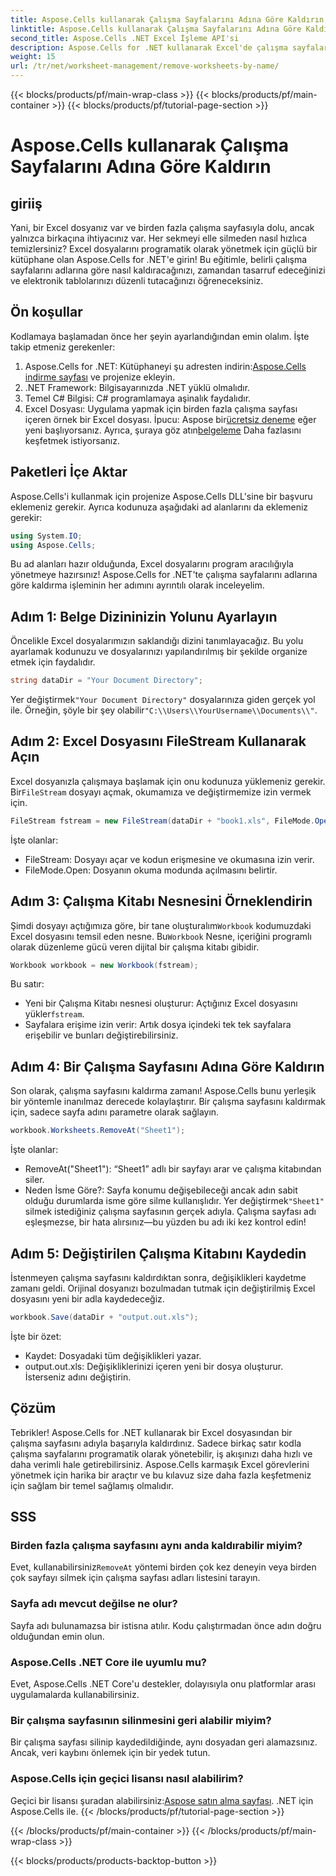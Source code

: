 ```yaml
---
title: Aspose.Cells kullanarak Çalışma Sayfalarını Adına Göre Kaldırın
linktitle: Aspose.Cells kullanarak Çalışma Sayfalarını Adına Göre Kaldırın
second_title: Aspose.Cells .NET Excel İşleme API'si
description: Aspose.Cells for .NET kullanarak Excel'de çalışma sayfalarını adlarına göre kaldırma adımlarında ustalaşın. Görevlerinizi kolaylaştırmak için bu ayrıntılı, başlangıç dostu kılavuzu izleyin.
weight: 15
url: /tr/net/worksheet-management/remove-worksheets-by-name/
---
```


{{< blocks/products/pf/main-wrap-class >}}
{{< blocks/products/pf/main-container >}}
{{< blocks/products/pf/tutorial-page-section >}}

# Aspose.Cells kullanarak Çalışma Sayfalarını Adına Göre Kaldırın

## giriiş
Yani, bir Excel dosyanız var ve birden fazla çalışma sayfasıyla dolu, ancak yalnızca birkaçına ihtiyacınız var. Her sekmeyi elle silmeden nasıl hızlıca temizlersiniz? Excel dosyalarını programatik olarak yönetmek için güçlü bir kütüphane olan Aspose.Cells for .NET'e girin! Bu eğitimle, belirli çalışma sayfalarını adlarına göre nasıl kaldıracağınızı, zamandan tasarruf edeceğinizi ve elektronik tablolarınızı düzenli tutacağınızı öğreneceksiniz.
## Ön koşullar
Kodlamaya başlamadan önce her şeyin ayarlandığından emin olalım. İşte takip etmeniz gerekenler:
1.  Aspose.Cells for .NET: Kütüphaneyi şu adresten indirin:[Aspose.Cells indirme sayfası](https://releases.aspose.com/cells/net/) ve projenize ekleyin.
2. .NET Framework: Bilgisayarınızda .NET yüklü olmalıdır.
3. Temel C# Bilgisi: C# programlamaya aşinalık faydalıdır.
4. Excel Dosyası: Uygulama yapmak için birden fazla çalışma sayfası içeren örnek bir Excel dosyası.
 İpucu: Aspose bir[ücretsiz deneme](https://releases.aspose.com/) eğer yeni başlıyorsanız. Ayrıca, şuraya göz atın[belgeleme](https://reference.aspose.com/cells/net/) Daha fazlasını keşfetmek istiyorsanız.
## Paketleri İçe Aktar
Aspose.Cells'i kullanmak için projenize Aspose.Cells DLL'sine bir başvuru eklemeniz gerekir. Ayrıca kodunuza aşağıdaki ad alanlarını da eklemeniz gerekir:
```csharp
using System.IO;
using Aspose.Cells;
```
Bu ad alanları hazır olduğunda, Excel dosyalarını program aracılığıyla yönetmeye hazırsınız!
Aspose.Cells for .NET'te çalışma sayfalarını adlarına göre kaldırma işleminin her adımını ayrıntılı olarak inceleyelim.
## Adım 1: Belge Dizininizin Yolunu Ayarlayın
Öncelikle Excel dosyalarımızın saklandığı dizini tanımlayacağız. Bu yolu ayarlamak kodunuzu ve dosyalarınızı yapılandırılmış bir şekilde organize etmek için faydalıdır. 
```csharp
string dataDir = "Your Document Directory";
```
 Yer değiştirmek`"Your Document Directory"` dosyalarınıza giden gerçek yol ile. Örneğin, şöyle bir şey olabilir`"C:\\Users\\YourUsername\\Documents\\"`.
## Adım 2: Excel Dosyasını FileStream Kullanarak Açın
Excel dosyanızla çalışmaya başlamak için onu kodunuza yüklemeniz gerekir. Bir`FileStream` dosyayı açmak, okumamıza ve değiştirmemize izin vermek için.
```csharp
FileStream fstream = new FileStream(dataDir + "book1.xls", FileMode.Open);
```
İşte olanlar:
- FileStream: Dosyayı açar ve kodun erişmesine ve okumasına izin verir.
- FileMode.Open: Dosyanın okuma modunda açılmasını belirtir.
## Adım 3: Çalışma Kitabı Nesnesini Örneklendirin
 Şimdi dosyayı açtığımıza göre, bir tane oluşturalım`Workbook` kodumuzdaki Excel dosyasını temsil eden nesne. Bu`Workbook` Nesne, içeriğini programlı olarak düzenleme gücü veren dijital bir çalışma kitabı gibidir.
```csharp
Workbook workbook = new Workbook(fstream);
```
Bu satır:
-  Yeni bir Çalışma Kitabı nesnesi oluşturur: Açtığınız Excel dosyasını yükler`fstream`.
- Sayfalara erişime izin verir: Artık dosya içindeki tek tek sayfalara erişebilir ve bunları değiştirebilirsiniz.
## Adım 4: Bir Çalışma Sayfasını Adına Göre Kaldırın
Son olarak, çalışma sayfasını kaldırma zamanı! Aspose.Cells bunu yerleşik bir yöntemle inanılmaz derecede kolaylaştırır. Bir çalışma sayfasını kaldırmak için, sadece sayfa adını parametre olarak sağlayın.
```csharp
workbook.Worksheets.RemoveAt("Sheet1");
```
İşte olanlar:
- RemoveAt("Sheet1"): “Sheet1” adlı bir sayfayı arar ve çalışma kitabından siler.
- Neden İsme Göre?: Sayfa konumu değişebileceği ancak adın sabit olduğu durumlarda isme göre silme kullanışlıdır.
 Yer değiştirmek`"Sheet1"` silmek istediğiniz çalışma sayfasının gerçek adıyla. Çalışma sayfası adı eşleşmezse, bir hata alırsınız—bu yüzden bu adı iki kez kontrol edin!
## Adım 5: Değiştirilen Çalışma Kitabını Kaydedin
İstenmeyen çalışma sayfasını kaldırdıktan sonra, değişiklikleri kaydetme zamanı geldi. Orijinal dosyanızı bozulmadan tutmak için değiştirilmiş Excel dosyasını yeni bir adla kaydedeceğiz.
```csharp
workbook.Save(dataDir + "output.out.xls");
```
İşte bir özet:
- Kaydet: Dosyadaki tüm değişiklikleri yazar.
- output.out.xls: Değişikliklerinizi içeren yeni bir dosya oluşturur. İsterseniz adını değiştirin.
## Çözüm
Tebrikler! Aspose.Cells for .NET kullanarak bir Excel dosyasından bir çalışma sayfasını adıyla başarıyla kaldırdınız. Sadece birkaç satır kodla çalışma sayfalarını programatik olarak yönetebilir, iş akışınızı daha hızlı ve daha verimli hale getirebilirsiniz. Aspose.Cells karmaşık Excel görevlerini yönetmek için harika bir araçtır ve bu kılavuz size daha fazla keşfetmeniz için sağlam bir temel sağlamış olmalıdır.
## SSS
### Birden fazla çalışma sayfasını aynı anda kaldırabilir miyim?
 Evet, kullanabilirsiniz`RemoveAt` yöntemi birden çok kez deneyin veya birden çok sayfayı silmek için çalışma sayfası adları listesini tarayın.
### Sayfa adı mevcut değilse ne olur?
Sayfa adı bulunamazsa bir istisna atılır. Kodu çalıştırmadan önce adın doğru olduğundan emin olun.
### Aspose.Cells .NET Core ile uyumlu mu?
Evet, Aspose.Cells .NET Core'u destekler, dolayısıyla onu platformlar arası uygulamalarda kullanabilirsiniz.
### Bir çalışma sayfasının silinmesini geri alabilir miyim?
Bir çalışma sayfası silinip kaydedildiğinde, aynı dosyadan geri alamazsınız. Ancak, veri kaybını önlemek için bir yedek tutun.
### Aspose.Cells için geçici lisansı nasıl alabilirim?
 Geçici bir lisansı şuradan alabilirsiniz:[Aspose satın alma sayfası](https://purchase.aspose.com/temporary-license/).
.NET için Aspose.Cells ile.
{{< /blocks/products/pf/tutorial-page-section >}}

{{< /blocks/products/pf/main-container >}}
{{< /blocks/products/pf/main-wrap-class >}}

{{< blocks/products/products-backtop-button >}}
